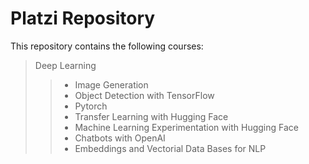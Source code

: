 # Platzi Repository

This repository contains the following courses:

> Deep Learning
>> - Image Generation
>> - Object Detection with TensorFlow
>> - Pytorch
>> - Transfer Learning with Hugging Face
>> - Machine Learning Experimentation with Hugging Face
>> - Chatbots with OpenAI
>> - Embeddings and Vectorial Data Bases for NLP

